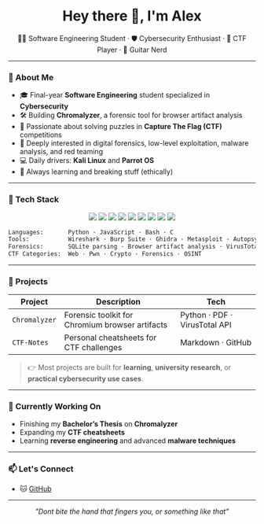 <h1 align="center">Hey there 👋, I'm Alex</h1>
<p align="center">
  🧑‍💻 Software Engineering Student · 🛡️ Cybersecurity Enthusiast · 🧠 CTF Player · 🎸 Guitar Nerd
</p>

---

### 🧬 About Me

- 🎓 Final-year **Software Engineering** student specialized in **Cybersecurity**  
- 🛠️ Building **Chromalyzer**, a forensic tool for browser artifact analysis  
- 🧩 Passionate about solving puzzles in **Capture The Flag (CTF)** competitions  
- 🔐 Deeply interested in digital forensics, low-level exploitation, malware analysis, and red teaming
- 💻 Daily drivers: **Kali Linux** and **Parrot OS**
- 🧠 Always learning and breaking stuff (ethically)

---

### 🧰 Tech Stack


<p align="center">
  <img src="https://img.shields.io/badge/Python-3776AB?style=flat&logo=python&logoColor=white"/>
  <img src="https://img.shields.io/badge/Bash-121011?style=flat&logo=gnu-bash&logoColor=white"/>
  <img src="https://img.shields.io/badge/Kali_Linux-557C94?style=flat&logo=kalilinux&logoColor=white"/>
  <img src="https://img.shields.io/badge/Parrot_OS-1CA5A5?style=flat&logo=parrot-security&logoColor=white"/>
  <img src="https://img.shields.io/badge/Wireshark-1679A7?style=flat&logo=wireshark&logoColor=white"/>
  <img src="https://img.shields.io/badge/Burp_Suite-F47C20?style=flat&logo=burp-suite&logoColor=white"/>
  <img src="https://img.shields.io/badge/Ghidra-AA2020?style=flat&logo=ghidra&logoColor=white"/>
  <img src="https://img.shields.io/badge/CTFs-Black?style=flat&logo=tryhackme&logoColor=white"/>
  <img src="https://img.shields.io/badge/Git-F05032?style=flat&logo=git&logoColor=white"/>
</p>

```txt
Languages:       Python · JavaScript · Bash · C
Tools:           Wireshark · Burp Suite · Ghidra · Metasploit · Autopsy · git
Forensics:       SQLite parsing · Browser artifact analysis · VirusTotal API · LeakCheck
CTF Categories:  Web · Pwn · Crypto · Forensics · OSINT
```

---

### 📌 Projects

| Project        | Description                                         | Tech        |
|----------------|-----------------------------------------------------|-------------|
| `Chromalyzer`  | Forensic toolkit for Chromium browser artifacts     | Python · PDF · VirusTotal API |
| `CTF-Notes`    | Personal cheatsheets for CTF challenges             | Markdown · GitHub |

> 👉 Most projects are built for **learning**, **university research**, or **practical cybersecurity use cases**.

---

### 🧠 Currently Working On

- Finishing my **Bachelor’s Thesis** on **Chromalyzer**  
- Expanding my **CTF cheatsheets**  
- Learning **reverse engineering** and advanced **malware techniques**

---

### 📫 Let's Connect


- 🐱 [GitHub](https://github.com/yourusername)  


---

<p align="center">
  <i>"Dont bite the hand that fingers you, or something like that"</i>
</p>

